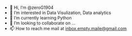 - 👋 Hi, I’m @zeroG1904
- 👀 I’m interested in Data Visulization, Data analytics
- 🌱 I’m currently learning Python
- 💞️ I’m looking to collaborate on ...
- 📫 How to reach me mail at inbox.empty.maile@gmail.com

<!---
zeroG1904/zeroG1904 is a ✨ special ✨ repository because its `README.md` (this file) appears on your GitHub profile.
You can click the Preview link to take a look at your changes.
--->
